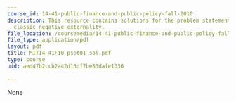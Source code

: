 ```yaml
---
course_id: 14-41-public-finance-and-public-policy-fall-2010
description: This resource contains solutions for the problem statements related to
  classic negative externality.
file_location: /coursemedia/14-41-public-finance-and-public-policy-fall-2010/aed47b2ccb2a42d16df7be83dafe1336_MIT14_41F10_pset01_sol.pdf
file_type: application/pdf
layout: pdf
title: MIT14_41F10_pset01_sol.pdf
type: course
uid: aed47b2ccb2a42d16df7be83dafe1336

---
```

None